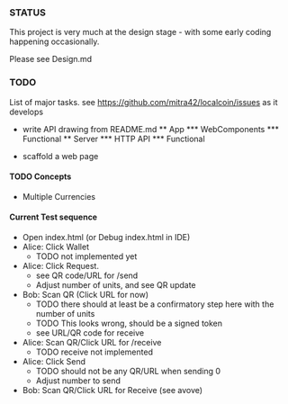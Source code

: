 ### STATUS
This project is very much at the design stage - with some early coding happening occasionally. 

Please see Design.md 

### TODO
List of major tasks.
see https://github.com/mitra42/localcoin/issues as it develops

* write API drawing from README.md
** App
*** WebComponents
*** Functional
** Server
*** HTTP API
*** Functional

* scaffold a web page

#### TODO Concepts
* Multiple Currencies

#### Current Test sequence
* Open index.html (or Debug index.html in IDE)
* Alice: Click Wallet
  * TODO not implemented yet 
* Alice: Click Request. 
  * see QR code/URL for /send
  * Adjust number of units, and see QR update
* Bob: Scan QR (Click URL for now)
  * TODO there should at least be a confirmatory step here with the number of units
  * TODO This looks wrong, should be a signed token
  * see URL/QR code for receive 
* Alice: Scan QR/Click URL for /receive
  * TODO receive not implemented
* Alice: Click Send
  * TODO should not be any QR/URL when sending 0
  * Adjust number to send
* Bob: Scan QR/Click URL for Receive (see avove)